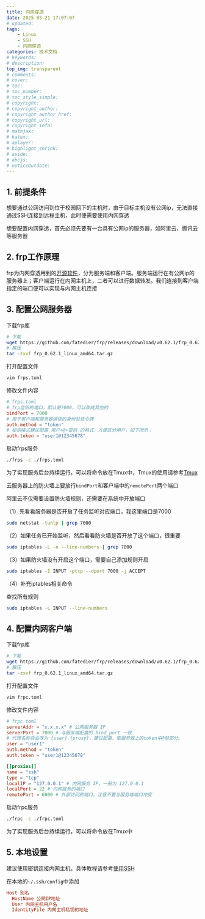 ```yaml
---
title: 内网穿透
date: 2025-05-21 17:07:07
# updated:
tags:
    - Linux
    - SSH
    - 内网穿透
categories: 技术文档
# keywords:
# description:
top_img: transparent
# comments:
# cover:
# toc:
# toc_number:
# toc_style_simple:
# copyright:
# copyright_author:
# copyright_author_href:
# copyright_url:
# copyright_info:
# mathjax:
# katex:
# aplayer:
# highlight_shrink:
# aside:
# abcjs:
# noticeOutdate:
---
```


## 1. 前提条件

想要通过公网访问到位于校园网下的主机时，由于目标主机没有公网ip，无法直接通过SSH连接到远程主机，此时便需要使用内网穿透

想要配置内网穿透，首先必须先要有一台具有公网ip的服务器，如阿里云、腾讯云等服务器

## 2. frp工作原理

frp为内网穿透用到的[开源软件](https://github.com/fatedier/frp)，分为服务端和客户端。服务端运行在有公网ip的服务器上；客户端运行在内网主机上，二者可以进行数据转发。我们连接到客户端指定的端口便可以实现与内网主机连接

## 3. 配置公网服务器

下载frp库

```bash
# 下载
wget https://github.com/fatedier/frp/releases/download/v0.62.1/frp_0.62.1_linux_amd64.tar.gz
# 解压
tar -zxvf frp_0.62.1_linux_amd64.tar.gz
```

打开配置文件

```bash
vim frps.toml
```

修改文件内容

```toml
# frps.toml
# frp监听的端口，默认是7000，可以改成其他的
bindPort = 7000
# 用于客户端和服务器通信的身份验证令牌
auth.method = "token"
# 秘钥格式建议配置 用户+@+密码 的格式，方便区分用户，如下所示：
auth.token = "user1@12345678"
```

启动frps服务

```bash
./frps -c ./frps.toml
```

为了实现服务后台持续运行，可以将命令放在Tmux中，Tmux的使用请参考[Tmux](./Tmux.md)

云服务器上的防火墙上要放行`bindPort`和客户端中的`remotePort`两个端口

阿里云不仅需要设置防火墙规则，还需要在系统中开放端口

（1）先看看服务器是否开启了任务监听对应端口，我这里端口是7000

```bash
sudo netstat -tunlp | grep 7000
```

（2）如果任务已开始监听，然后看看防火墙是否开放了这个端口，很重要

```bash
sudo iptables -L -n --line-numbers | grep 7000
```

（3）如果防火墙没有开启这个端口，需要自己添加规则开启

```bash
sudo iptables -I INPUT -ptcp --dport 7000 -j ACCEPT
```

（4）补充iptables相关命令

查找所有规则

```bash
sudo iptables -L INPUT --line-numbers
```

## 4. 配置内网客户端

下载frp库

```bash
# 下载
wget https://github.com/fatedier/frp/releases/download/v0.62.1/frp_0.62.1_linux_amd64.tar.gz
# 解压
tar -zxvf frp_0.62.1_linux_amd64.tar.gz
```

打开配置文件

```bash
vim frpc.toml
```

修改文件内容

```toml
# frpc.toml
serverAddr = "x.x.x.x" # 公网服务器 IP
serverPort = 7000 # 与服务端配置的 bind_port 一致
# 代理名称将会改为 {user}.{proxy}，建议配置，取服务器上的token中@前部分。
user = "user1"
auth.method = "token"
auth.token = "user1@12345678"

[[proxies]]
name = "ssh"
type = "tcp"
localIP = "127.0.0.1" # 内网服务 IP，一般为 127.0.0.1
localPort = 22 # 内网服务的端口
remotePort = 6000 # 外部访问的端口，注意不要与服务端端口冲突
```

启动frpc服务

```bash
./frpc -c ./frpc.toml
```

为了实现服务后台持续运行，可以将命令放在Tmux中

## 5. 本地设置

建议使用密钥连接内网主机，具体教程请参考[使用SSH](./使用SSH.md)

在本地的`~/.ssh/config`中添加

```ini
Host 别名
  HostName 公网IP地址
  User 内网主机用户名
  IdentityFile 内网主机私钥的地址
```
